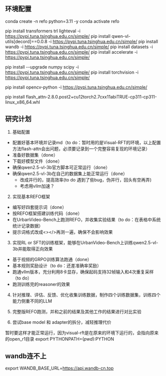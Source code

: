 
## 环境配置
conda create -n refo python=3.11 -y
conda activate refo

pip install transformers trl lighteval -i https://pypi.tuna.tsinghua.edu.cn/simple/
pip install qwen-vl-utils[decord]==0.0.8 -i https://pypi.tuna.tsinghua.edu.cn/simple/
pip install wandb -i https://pypi.tuna.tsinghua.edu.cn/simple/
pip install datasets -i https://pypi.tuna.tsinghua.edu.cn/simple/
pip install accelerate -i https://pypi.tuna.tsinghua.edu.cn/simple/

pip install --upgrade numpy scipy -i https://pypi.tuna.tsinghua.edu.cn/simple/
pip install torchvision -i https://pypi.tuna.tsinghua.edu.cn/simple/

pip install opencv-python -i https://pypi.tuna.tsinghua.edu.cn/simple/

pip install flash_attn-2.8.0.post2+cu12torch2.7cxx11abiTRUE-cp311-cp311-linux_x86_64.whl

## 研究计划
1. 基础配置
- 配置好基本环境并记录md（to do：暂时用的是Visual-RFT的环境，以上配置方法flash-attn会出问题，必须要记录到一个完整容易复现的环境记录）
- 准备好数据集（done）
- 下载好模型文件（done）
- 确保qwen2.5-vl-3b官方脚本可正常运行（done）
- 确保qwen2.5-vl-3b在自己的数据集上能正常运行（done）
    - 改成并行的，提高效率(to do 遇到了些bug，伪并行，回头有空再弄)
    - 考虑用vllm加速？

2. 实现基本REFO框架
- 编写好四套提示词（done）
- 按REFO框架搭建训练代码（done）
- 在UrbanVideo-Bench上跑测REFO，并收集实验结果（to do：在表格中系统统计记录数据）
- 提示词格式改成<></>再测一遍，确保不会影响效果

3. 实现RL or SFT的训练框架，能够在UrbanVideo-Bench上训练qwen2.5-vl-3b并能取得正向效果
- 基于视频的GRPO训练算法跑通（done）
- 基本规则奖励设计（to do：还差准确率奖励）
- 跑通vllm版本，充分利用8卡显存，确保起码支持32帧输入和4次重复采样（to do）
- 跑测训练完的reasoner的效果

4. 针对推理、评估、反馈、优化收集训练数据，制作四个训练数据集，训练四个能力侧重不同的LLM

5. 完整版REFO跑测，并和之前的结果及其他工作的结果进行对比实验

6. 尝试base model 和 adapter的拆分，减轻推理代价



暂时要这样才能正常运行，因为visual-rft是在原来的环境下运行的，会指向原来的open_r1目录
export PYTHONPATH=$(pwd):$PYTHON

## wandb连不上
export WANDB_BASE_URL=https://api.wandb-cn.top
